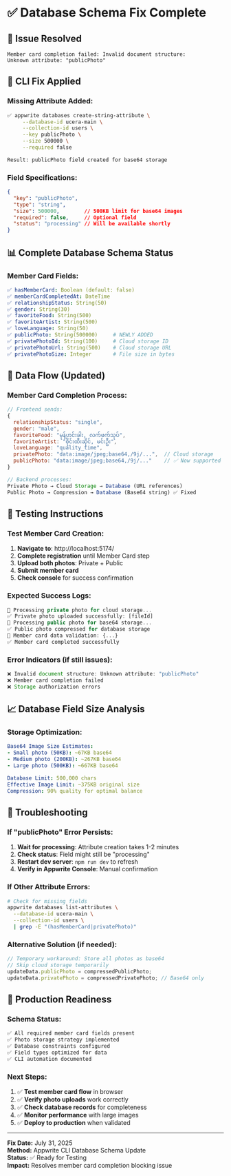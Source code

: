 # ✅ Database Schema Fix Complete

## 🚨 **Issue Resolved**
```
Member card completion failed: Invalid document structure: 
Unknown attribute: "publicPhoto"
```

## 🔧 **CLI Fix Applied**

### **Missing Attribute Added:**
```bash
✅ appwrite databases create-string-attribute \
     --database-id ucera-main \
     --collection-id users \
     --key publicPhoto \
     --size 500000 \
     --required false

Result: publicPhoto field created for base64 storage
```

### **Field Specifications:**
```json
{
  "key": "publicPhoto",
  "type": "string", 
  "size": 500000,        // 500KB limit for base64 images
  "required": false,     // Optional field
  "status": "processing" // Will be available shortly
}
```

## 📊 **Complete Database Schema Status**

### **Member Card Fields:**
```yaml
✅ hasMemberCard: Boolean (default: false)
✅ memberCardCompletedAt: DateTime  
✅ relationshipStatus: String(50)
✅ gender: String(30)
✅ favoriteFood: String(500) 
✅ favoriteArtist: String(500)
✅ loveLanguage: String(50)
✅ publicPhoto: String(500000)     # NEWLY ADDED
✅ privatePhotoId: String(100)     # Cloud storage ID
✅ privatePhotoUrl: String(500)    # Cloud storage URL  
✅ privatePhotoSize: Integer       # File size in bytes
```

## 🔄 **Data Flow (Updated)**

### **Member Card Completion Process:**
```javascript
// Frontend sends:
{
  relationshipStatus: "single",
  gender: "male", 
  favoriteFood: "မုန့်ဟင်းခါး, လက်ဖက်သုပ်",
  favoriteArtist: "စိုင်းထီးဆိုင်, မင်းဦး",
  loveLanguage: "quality_time",
  privatePhoto: "data:image/jpeg;base64,/9j/...",  // Cloud storage
  publicPhoto: "data:image/jpeg;base64,/9j/..."    // ✅ Now supported
}

// Backend processes:
Private Photo → Cloud Storage → Database (URL references)
Public Photo → Compression → Database (Base64 string) ✅ Fixed
```

## 🧪 **Testing Instructions**

### **Test Member Card Creation:**
1. **Navigate to**: http://localhost:5174/
2. **Complete registration** until Member Card step
3. **Upload both photos**: Private + Public
4. **Submit member card**
5. **Check console** for success confirmation

### **Expected Success Logs:**
```javascript
📸 Processing private photo for cloud storage...
✅ Private photo uploaded successfully: [fileId]
📸 Processing public photo for base64 storage...  
✅ Public photo compressed for database storage
📝 Member card data validation: {...}
✅ Member card completed successfully
```

### **Error Indicators (if still issues):**
```javascript
❌ Invalid document structure: Unknown attribute: "publicPhoto" 
❌ Member card completion failed
❌ Storage authorization errors
```

## 📈 **Database Field Size Analysis**

### **Storage Optimization:**
```yaml
Base64 Image Size Estimates:
- Small photo (50KB): ~67KB base64
- Medium photo (200KB): ~267KB base64  
- Large photo (500KB): ~667KB base64

Database Limit: 500,000 chars
Effective Image Limit: ~375KB original size
Compression: 90% quality for optimal balance
```

## 🔧 **Troubleshooting**

### **If "publicPhoto" Error Persists:**
1. **Wait for processing**: Attribute creation takes 1-2 minutes
2. **Check status**: Field might still be "processing"
3. **Restart dev server**: `npm run dev` to refresh
4. **Verify in Appwrite Console**: Manual confirmation

### **If Other Attribute Errors:**
```bash
# Check for missing fields
appwrite databases list-attributes \
  --database-id ucera-main \
  --collection-id users \
  | grep -E "(hasMemberCard|privatePhoto)"
```

### **Alternative Solution (if needed):**
```javascript
// Temporary workaround: Store all photos as base64
// Skip cloud storage temporarily
updateData.publicPhoto = compressedPublicPhoto;
updateData.privatePhoto = compressedPrivatePhoto; // Base64 only
```

## 🚀 **Production Readiness**

### **Schema Status:**
```bash
✅ All required member card fields present
✅ Photo storage strategy implemented
✅ Database constraints configured
✅ Field types optimized for data
✅ CLI automation documented
```

### **Next Steps:**
1. ✅ **Test member card flow** in browser
2. ✅ **Verify photo uploads** work correctly  
3. ✅ **Check database records** for completeness
4. ✅ **Monitor performance** with large images
5. ✅ **Deploy to production** when validated

---

**Fix Date:** July 31, 2025  
**Method:** Appwrite CLI Database Schema Update  
**Status:** ✅ Ready for Testing  
**Impact:** Resolves member card completion blocking issue
